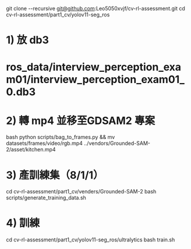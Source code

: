 git clone --recursive git@github.com:Leo5050xvjf/cv-rl-assessment.git
cd cv-rl-assessment/part1_cv/yolov11-seg_ros

# 1) 放 db3
# ros_data/interview_perception_exam01/interview_perception_exam01_0.db3

# 2) 轉 mp4 並移至GDSAM2 專案
bash python scripts/bag_to_frames.py && mv datasets/frames/video/rgb.mp4 ../vendors/Grounded-SAM-2/asset/kitchen.mp4

# 3) 產訓練集（8/1/1）
cd cv-rl-assessment/part1_cv/venders/Grounded-SAM-2
bash scripts/generate_training_data.sh

# 4) 訓練
cd cv-rl-assessment/part1_cv/yolov11-seg_ros/ultralytics
bash train.sh
